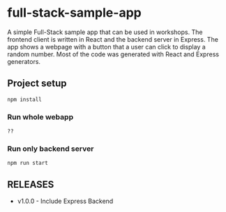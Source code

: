 # full-stack-sample-app

A simple Full-Stack sample app that can be used in workshops. The frontend client is written in React and the backend server in Express. The app shows a webpage with a button that a user can click to display a random number. Most of the code was generated with React and Express generators.

## Project setup

```
npm install
```

### Run whole webapp

```
??
```

### Run only backend server

```
npm run start
```

## RELEASES

- v1.0.0 - Include Express Backend